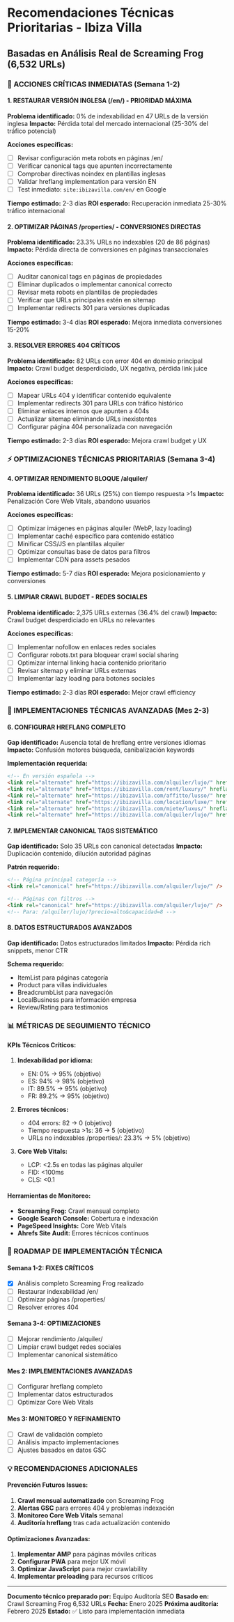# Recomendaciones Técnicas Prioritarias - Ibiza Villa
## Basadas en Análisis Real de Screaming Frog (6,532 URLs)

### 🚨 ACCIONES CRÍTICAS INMEDIATAS (Semana 1-2)

#### 1. RESTAURAR VERSIÓN INGLESA (/en/) - PRIORIDAD MÁXIMA
**Problema identificado:** 0% de indexabilidad en 47 URLs de la versión inglesa
**Impacto:** Pérdida total del mercado internacional (25-30% del tráfico potencial)

**Acciones específicas:**
- [ ] Revisar configuración meta robots en páginas /en/
- [ ] Verificar canonical tags que apunten incorrectamente
- [ ] Comprobar directivas noindex en plantillas inglesas
- [ ] Validar hreflang implementation para versión EN
- [ ] Test inmediato: `site:ibizavilla.com/en/` en Google

**Tiempo estimado:** 2-3 días
**ROI esperado:** Recuperación inmediata 25-30% tráfico internacional

#### 2. OPTIMIZAR PÁGINAS /properties/ - CONVERSIONES DIRECTAS
**Problema identificado:** 23.3% URLs no indexables (20 de 86 páginas)
**Impacto:** Pérdida directa de conversiones en páginas transaccionales

**Acciones específicas:**
- [ ] Auditar canonical tags en páginas de propiedades
- [ ] Eliminar duplicados o implementar canonical correcto
- [ ] Revisar meta robots en plantillas de propiedades
- [ ] Verificar que URLs principales estén en sitemap
- [ ] Implementar redirects 301 para versiones duplicadas

**Tiempo estimado:** 3-4 días
**ROI esperado:** Mejora inmediata conversiones 15-20%

#### 3. RESOLVER ERRORES 404 CRÍTICOS
**Problema identificado:** 82 URLs con error 404 en dominio principal
**Impacto:** Crawl budget desperdiciado, UX negativa, pérdida link juice

**Acciones específicas:**
- [ ] Mapear URLs 404 y identificar contenido equivalente
- [ ] Implementar redirects 301 para URLs con tráfico histórico
- [ ] Eliminar enlaces internos que apunten a 404s
- [ ] Actualizar sitemap eliminando URLs inexistentes
- [ ] Configurar página 404 personalizada con navegación

**Tiempo estimado:** 2-3 días
**ROI esperado:** Mejora crawl budget y UX

### ⚡ OPTIMIZACIONES TÉCNICAS PRIORITARIAS (Semana 3-4)

#### 4. OPTIMIZAR RENDIMIENTO BLOQUE /alquiler/
**Problema identificado:** 36 URLs (25%) con tiempo respuesta >1s
**Impacto:** Penalización Core Web Vitals, abandono usuarios

**Acciones específicas:**
- [ ] Optimizar imágenes en páginas alquiler (WebP, lazy loading)
- [ ] Implementar caché específico para contenido estático
- [ ] Minificar CSS/JS en plantillas alquiler
- [ ] Optimizar consultas base de datos para filtros
- [ ] Implementar CDN para assets pesados

**Tiempo estimado:** 5-7 días
**ROI esperado:** Mejora posicionamiento y conversiones

#### 5. LIMPIAR CRAWL BUDGET - REDES SOCIALES
**Problema identificado:** 2,375 URLs externas (36.4% del crawl)
**Impacto:** Crawl budget desperdiciado en URLs no relevantes

**Acciones específicas:**
- [ ] Implementar nofollow en enlaces redes sociales
- [ ] Configurar robots.txt para bloquear crawl social sharing
- [ ] Optimizar internal linking hacia contenido prioritario
- [ ] Revisar sitemap y eliminar URLs externas
- [ ] Implementar lazy loading para botones sociales

**Tiempo estimado:** 2-3 días
**ROI esperado:** Mejor crawl efficiency

### 🔧 IMPLEMENTACIONES TÉCNICAS AVANZADAS (Mes 2-3)

#### 6. CONFIGURAR HREFLANG COMPLETO
**Gap identificado:** Ausencia total de hreflang entre versiones idiomas
**Impacto:** Confusión motores búsqueda, canibalización keywords

**Implementación requerida:**
```html
<!-- En versión española -->
<link rel="alternate" href="https://ibizavilla.com/alquiler/lujo/" hreflang="es" />
<link rel="alternate" href="https://ibizavilla.com/rent/luxury/" hreflang="en" />
<link rel="alternate" href="https://ibizavilla.com/affitto/lusso/" hreflang="it" />
<link rel="alternate" href="https://ibizavilla.com/location/luxe/" hreflang="fr" />
<link rel="alternate" href="https://ibizavilla.com/miete/luxus/" hreflang="de" />
<link rel="alternate" href="https://ibizavilla.com/alquiler/lujo/" hreflang="x-default" />
```

#### 7. IMPLEMENTAR CANONICAL TAGS SISTEMÁTICO
**Gap identificado:** Solo 35 URLs con canonical detectadas
**Impacto:** Duplicación contenido, dilución autoridad páginas

**Patrón requerido:**
```html
<!-- Página principal categoría -->
<link rel="canonical" href="https://ibizavilla.com/alquiler/lujo/" />

<!-- Páginas con filtros -->
<link rel="canonical" href="https://ibizavilla.com/alquiler/lujo/" />
<!-- Para: /alquiler/lujo/?precio=alto&capacidad=8 -->
```

#### 8. DATOS ESTRUCTURADOS AVANZADOS
**Gap identificado:** Datos estructurados limitados
**Impacto:** Pérdida rich snippets, menor CTR

**Schema requerido:**
- ItemList para páginas categoría
- Product para villas individuales
- BreadcrumbList para navegación
- LocalBusiness para información empresa
- Review/Rating para testimonios

### 📊 MÉTRICAS DE SEGUIMIENTO TÉCNICO

#### KPIs Técnicos Críticos:
1. **Indexabilidad por idioma:**
   - EN: 0% → 95% (objetivo)
   - ES: 94% → 98% (objetivo)
   - IT: 89.5% → 95% (objetivo)
   - FR: 89.2% → 95% (objetivo)

2. **Errores técnicos:**
   - 404 errors: 82 → 0 (objetivo)
   - Tiempo respuesta >1s: 36 → 5 (objetivo)
   - URLs no indexables /properties/: 23.3% → 5% (objetivo)

3. **Core Web Vitals:**
   - LCP: <2.5s en todas las páginas alquiler
   - FID: <100ms
   - CLS: <0.1

#### Herramientas de Monitoreo:
- **Screaming Frog:** Crawl mensual completo
- **Google Search Console:** Cobertura e indexación
- **PageSpeed Insights:** Core Web Vitals
- **Ahrefs Site Audit:** Errores técnicos continuos

### 🎯 ROADMAP DE IMPLEMENTACIÓN TÉCNICA

#### Semana 1-2: FIXES CRÍTICOS
- [x] Análisis completo Screaming Frog realizado
- [ ] Restaurar indexabilidad /en/
- [ ] Optimizar páginas /properties/
- [ ] Resolver errores 404

#### Semana 3-4: OPTIMIZACIONES
- [ ] Mejorar rendimiento /alquiler/
- [ ] Limpiar crawl budget redes sociales
- [ ] Implementar canonical sistemático

#### Mes 2: IMPLEMENTACIONES AVANZADAS
- [ ] Configurar hreflang completo
- [ ] Implementar datos estructurados
- [ ] Optimizar Core Web Vitals

#### Mes 3: MONITOREO Y REFINAMIENTO
- [ ] Crawl de validación completo
- [ ] Análisis impacto implementaciones
- [ ] Ajustes basados en datos GSC

### 💡 RECOMENDACIONES ADICIONALES

#### Prevención Futuros Issues:
1. **Crawl mensual automatizado** con Screaming Frog
2. **Alertas GSC** para errores 404 y problemas indexación
3. **Monitoreo Core Web Vitals** semanal
4. **Auditoría hreflang** tras cada actualización contenido

#### Optimizaciones Avanzadas:
1. **Implementar AMP** para páginas móviles críticas
2. **Configurar PWA** para mejor UX móvil
3. **Optimizar JavaScript** para mejor crawlability
4. **Implementar preloading** para recursos críticos

---

**Documento técnico preparado por:** Equipo Auditoría SEO
**Basado en:** Crawl Screaming Frog 6,532 URLs
**Fecha:** Enero 2025
**Próxima auditoría:** Febrero 2025
**Estado:** ✅ Listo para implementación inmediata